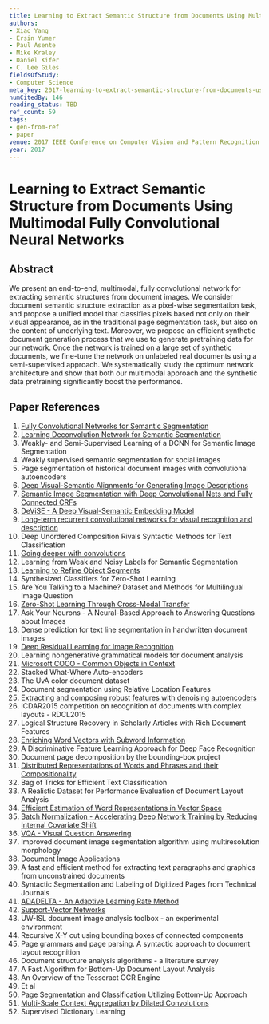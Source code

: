 ```yaml
---
title: Learning to Extract Semantic Structure from Documents Using Multimodal Fully Convolutional Neural Networks
authors:
- Xiao Yang
- Ersin Yumer
- Paul Asente
- Mike Kraley
- Daniel Kifer
- C. Lee Giles
fieldsOfStudy:
- Computer Science
meta_key: 2017-learning-to-extract-semantic-structure-from-documents-using-multimodal-fully-convolutional-neural-networks
numCitedBy: 146
reading_status: TBD
ref_count: 59
tags:
- gen-from-ref
- paper
venue: 2017 IEEE Conference on Computer Vision and Pattern Recognition (CVPR)
year: 2017
---
```


# Learning to Extract Semantic Structure from Documents Using Multimodal Fully Convolutional Neural Networks

## Abstract

We present an end-to-end, multimodal, fully convolutional network for extracting semantic structures from document images. We consider document semantic structure extraction as a pixel-wise segmentation task, and propose a unified model that classifies pixels based not only on their visual appearance, as in the traditional page segmentation task, but also on the content of underlying text. Moreover, we propose an efficient synthetic document generation process that we use to generate pretraining data for our network. Once the network is trained on a large set of synthetic documents, we fine-tune the network on unlabeled real documents using a semi-supervised approach. We systematically study the optimum network architecture and show that both our multimodal approach and the synthetic data pretraining significantly boost the performance.

## Paper References

1. [Fully Convolutional Networks for Semantic Segmentation](2017-fully-convolutional-networks-for-semantic-segmentation)
2. [Learning Deconvolution Network for Semantic Segmentation](2015-learning-deconvolution-network-for-semantic-segmentation)
3. Weakly- and Semi-Supervised Learning of a DCNN for Semantic Image Segmentation
4. Weakly supervised semantic segmentation for social images
5. Page segmentation of historical document images with convolutional autoencoders
6. [Deep Visual-Semantic Alignments for Generating Image Descriptions](2017-deep-visual-semantic-alignments-for-generating-image-descriptions)
7. [Semantic Image Segmentation with Deep Convolutional Nets and Fully Connected CRFs](2015-semantic-image-segmentation-with-deep-convolutional-nets-and-fully-connected-crfs)
8. [DeViSE - A Deep Visual-Semantic Embedding Model](2013-devise-a-deep-visual-semantic-embedding-model)
9. [Long-term recurrent convolutional networks for visual recognition and description](2015-long-term-recurrent-convolutional-networks-for-visual-recognition-and-description)
10. Deep Unordered Composition Rivals Syntactic Methods for Text Classification
11. [Going deeper with convolutions](2015-going-deeper-with-convolutions)
12. Learning from Weak and Noisy Labels for Semantic Segmentation
13. [Learning to Refine Object Segments](2016-learning-to-refine-object-segments)
14. Synthesized Classifiers for Zero-Shot Learning
15. Are You Talking to a Machine? Dataset and Methods for Multilingual Image Question
16. [Zero-Shot Learning Through Cross-Modal Transfer](2013-zero-shot-learning-through-cross-modal-transfer)
17. Ask Your Neurons - A Neural-Based Approach to Answering Questions about Images
18. Dense prediction for text line segmentation in handwritten document images
19. [Deep Residual Learning for Image Recognition](2016-deep-residual-learning-for-image-recognition)
20. Learning nongenerative grammatical models for document analysis
21. [Microsoft COCO - Common Objects in Context](2014-microsoft-coco-common-objects-in-context)
22. Stacked What-Where Auto-encoders
23. The UvA color document dataset
24. Document segmentation using Relative Location Features
25. [Extracting and composing robust features with denoising autoencoders](2008-extracting-and-composing-robust-features-with-denoising-autoencoders)
26. ICDAR2015 competition on recognition of documents with complex layouts - RDCL2015
27. Logical Structure Recovery in Scholarly Articles with Rich Document Features
28. [Enriching Word Vectors with Subword Information](2017-enriching-word-vectors-with-subword-information)
29. A Discriminative Feature Learning Approach for Deep Face Recognition
30. Document page decomposition by the bounding-box project
31. [Distributed Representations of Words and Phrases and their Compositionality](2013-distributed-representations-of-words-and-phrases-and-their-compositionality)
32. Bag of Tricks for Efficient Text Classification
33. A Realistic Dataset for Performance Evaluation of Document Layout Analysis
34. [Efficient Estimation of Word Representations in Vector Space](2013-efficient-estimation-of-word-representations-in-vector-space)
35. [Batch Normalization - Accelerating Deep Network Training by Reducing Internal Covariate Shift](2015-batch-normalization-accelerating-deep-network-training-by-reducing-internal-covariate-shift)
36. [VQA - Visual Question Answering](2015-vqa-visual-question-answering)
37. Improved document image segmentation algorithm using multiresolution morphology
38. Document Image Applications
39. A fast and efficient method for extracting text paragraphs and graphics from unconstrained documents
40. Syntactic Segmentation and Labeling of Digitized Pages from Technical Journals
41. [ADADELTA - An Adaptive Learning Rate Method](2012-adadelta-an-adaptive-learning-rate-method)
42. [Support-Vector Networks](2004-support-vector-networks)
43. UW-ISL document image analysis toolbox - an experimental environment
44. Recursive X-Y cut using bounding boxes of connected components
45. Page grammars and page parsing. A syntactic approach to document layout recognition
46. Document structure analysis algorithms - a literature survey
47. A Fast Algorithm for Bottom-Up Document Layout Analysis
48. An Overview of the Tesseract OCR Engine
49. Et al
50. Page Segmentation and Classification Utilizing Bottom-Up Approach
51. [Multi-Scale Context Aggregation by Dilated Convolutions](2016-multi-scale-context-aggregation-by-dilated-convolutions)
52. Supervised Dictionary Learning
